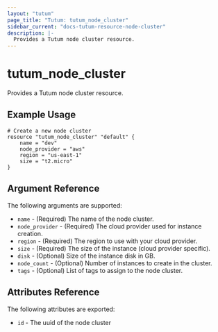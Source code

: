 ```yaml
---
layout: "tutum"
page_title: "Tutum: tutum_node_cluster"
sidebar_current: "docs-tutum-resource-node-cluster"
description: |-
  Provides a Tutum node cluster resource.
---
```


# tutum\_node\_cluster

Provides a Tutum node cluster resource.

## Example Usage

```
# Create a new node cluster
resource "tutum_node_cluster" "default" {
    name = "dev"
    node_provider = "aws"
    region = "us-east-1"
    size = "t2.micro"
}
```

## Argument Reference

The following arguments are supported:

* `name` - (Required) The name of the node cluster.
* `node_provider` - (Required) The cloud provider used for instance creation.
* `region` - (Required) The region to use with your cloud provider.
* `size` - (Required) The size of the instance (cloud provider specific).
* `disk` - (Optional) Size of the instance disk in GB.
* `node_count` - (Optional) Number of instances to create in the cluster.
* `tags` - (Optional) List of tags to assign to the node cluster.

## Attributes Reference

The following attributes are exported:

* `id` - The uuid of the node cluster

